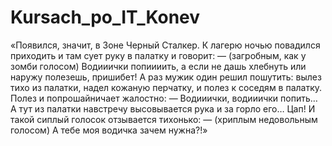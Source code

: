 # Kursach_po_IT_Konev

«Появился, значит, в Зоне Черный Сталкер. К лагерю ночью повадился приходить и там сует руку в палатку и говорит:
— (загробным, как у зомби голосом) Водииички попиииить, а если не дашь хлебнуть или наружу полезешь, пришибет!
А раз мужик один решил пошутить: вылез тихо из палатки, надел кожаную перчатку, и полез к соседям в палатку. Полез и попрошайничает жалостно:
— Водииички, водииички попить…
А тут из палатки навстречу высовывается рука и за горло его… Цап! И такой сиплый голосок отзывается тихонько:
— (хриплым недовольным голосом) А тебе моя водичка зачем нужна?!»
